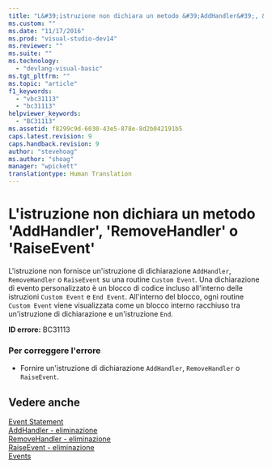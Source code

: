 ```yaml
---
title: "L&#39;istruzione non dichiara un metodo &#39;AddHandler&#39;, &#39;RemoveHandler&#39; o &#39;RaiseEvent&#39; | Microsoft Docs"
ms.custom: ""
ms.date: "11/17/2016"
ms.prod: "visual-studio-dev14"
ms.reviewer: ""
ms.suite: ""
ms.technology: 
  - "devlang-visual-basic"
ms.tgt_pltfrm: ""
ms.topic: "article"
f1_keywords: 
  - "vbc31113"
  - "bc31113"
helpviewer_keywords: 
  - "BC31113"
ms.assetid: f8299c9d-6030-43e5-878e-8d2b042191b5
caps.latest.revision: 9
caps.handback.revision: 9
author: "stevehoag"
ms.author: "shoag"
manager: "wpickett"
translationtype: Human Translation
---
```

# L&#39;istruzione non dichiara un metodo &#39;AddHandler&#39;, &#39;RemoveHandler&#39; o &#39;RaiseEvent&#39;
L'istruzione non fornisce un'istruzione di dichiarazione `AddHandler`, `RemoveHandler` o `RaiseEvent` su una routine `Custom Event`. Una dichiarazione di evento personalizzato è un blocco di codice incluso all'interno delle istruzioni `Custom Event` e `End Event`. All'interno del blocco, ogni routine `Custom Event` viene visualizzata come un blocco interno racchiuso tra un'istruzione di dichiarazione e un'istruzione `End`.  
  
 **ID errore:** BC31113  
  
### Per correggere l'errore  
  
-   Fornire un'istruzione di dichiarazione `AddHandler`, `RemoveHandler` o `RaiseEvent`.  
  
## Vedere anche  
 [Event Statement](../../visual-basic/language-reference/statements/event-statement.md)   
 [AddHandler \- eliminazione](http://msdn.microsoft.com/it-it/fc464cf8-582c-48a6-a9c2-185c4c3d5ff8)   
 [RemoveHandler \- eliminazione](http://msdn.microsoft.com/it-it/35c17f61-6e22-4b87-b6e1-3ed0c27a88a0)   
 [RaiseEvent \- eliminazione](http://msdn.microsoft.com/it-it/7f765da0-5491-40b6-9ed5-24c98f9daad9)   
 [Events](../../visual-basic/programming-guide/language-features/events/events.md)